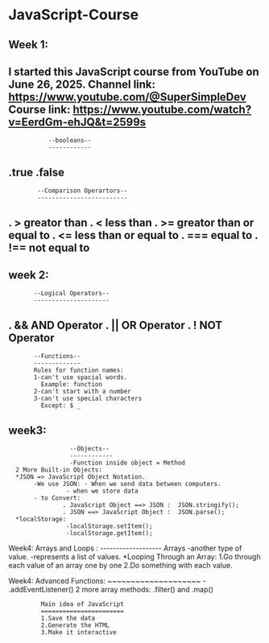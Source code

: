 # JavaScript-Course 
Week 1:
-------
I started this JavaScript course from YouTube on June 26, 2025.
Channel link: https://www.youtube.com/@SuperSimpleDev
Course link: https://www.youtube.com/watch?v=EerdGm-ehJQ&t=2599s
---------------------------------------------------
               --booleans--
               ------------
.true
.false
---------------------------------------------------
            --Comparison Operartors--
            -------------------------
. >    greator than
. <    less than
. >=   greator than or equal to
. <=   less than or equal to
. ===  equal to
. !==  not equal to
-----------------------------------------------------
week 2:
-------
           --Logical Operators--
           ---------------------
. &&   AND Operator 
. ||   OR  Operator
. !    NOT Operator
----------------------------------------------------
           --Functions--
           -------------
           Rules for function names:
           1-can't use spacial words.
             Example: function
           2-can't start with a number
           3-can't use special characters
             Except: $ _
week3:
------
                     --Objects--
                     ------------
                     -Function inside object = Method
      2 More Built-in Objects:
      *JSON => JavaScript Object Notation.
           -We use JSON: - When we send data between computers.
                    - when we store data
           - to Convert:
                   . JavaScript Object ==> JSON :  JSON.stringify();
                   . JSON ==> JavaScript Object :  JSON.parse();
      *localStorage:
                    -localStorage.setItem();
                    -localStorage.getItem();


Week4:
                 Arrays and Loops : 
                -------------------
                Arrays
                -another type of value.
                -represents a list of values.
        *Looping Through an Array:
        1.Go through each value of an array one by one
        2.Do something with each value.

Week4:
             Advanced Functions:
             ~~~~~~~~~~~~~~~~~~~~
    - .addEventListener()
2 more array methods:
 .filter() and .map()


             Main idea of JavaScript
             =======================
             1.Save the data
             2.Generate the HTML
             3.Make it interactive
              

    
  